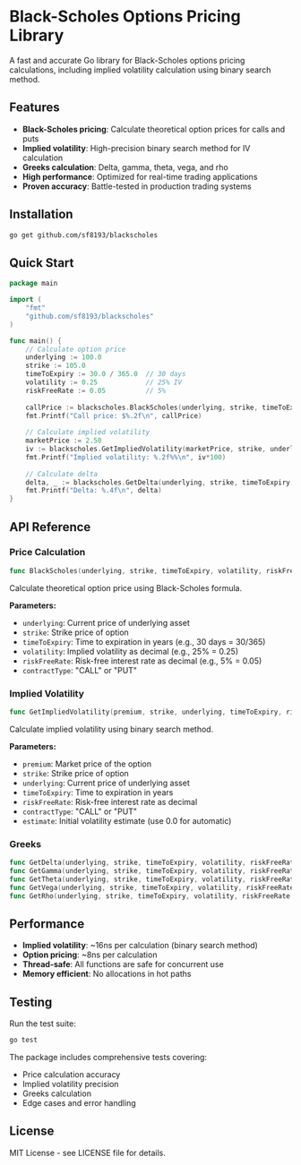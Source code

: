 # Black-Scholes Options Pricing Library

A fast and accurate Go library for Black-Scholes options pricing calculations, including implied volatility calculation using binary search method.

## Features

- **Black-Scholes pricing**: Calculate theoretical option prices for calls and puts
- **Implied volatility**: High-precision binary search method for IV calculation
- **Greeks calculation**: Delta, gamma, theta, vega, and rho
- **High performance**: Optimized for real-time trading applications
- **Proven accuracy**: Battle-tested in production trading systems

## Installation

```bash
go get github.com/sf8193/blackscholes
```

## Quick Start

```go
package main

import (
    "fmt"
    "github.com/sf8193/blackscholes"
)

func main() {
    // Calculate option price
    underlying := 100.0
    strike := 105.0
    timeToExpiry := 30.0 / 365.0  // 30 days
    volatility := 0.25            // 25% IV
    riskFreeRate := 0.05          // 5%
    
    callPrice := blackscholes.BlackScholes(underlying, strike, timeToExpiry, volatility, riskFreeRate, "CALL")
    fmt.Printf("Call price: $%.2f\n", callPrice)
    
    // Calculate implied volatility
    marketPrice := 2.50
    iv := blackscholes.GetImpliedVolatility(marketPrice, strike, underlying, timeToExpiry, riskFreeRate, "CALL", 0.2)
    fmt.Printf("Implied volatility: %.2f%%\n", iv*100)
    
    // Calculate delta
    delta, _ := blackscholes.GetDelta(underlying, strike, timeToExpiry, volatility, riskFreeRate, "CALL")
    fmt.Printf("Delta: %.4f\n", delta)
}
```

## API Reference

### Price Calculation

```go
func BlackScholes(underlying, strike, timeToExpiry, volatility, riskFreeRate float64, contractType string) float64
```

Calculate theoretical option price using Black-Scholes formula.

**Parameters:**
- `underlying`: Current price of underlying asset
- `strike`: Strike price of option
- `timeToExpiry`: Time to expiration in years (e.g., 30 days = 30/365)
- `volatility`: Implied volatility as decimal (e.g., 25% = 0.25)
- `riskFreeRate`: Risk-free interest rate as decimal (e.g., 5% = 0.05)
- `contractType`: "CALL" or "PUT"

### Implied Volatility

```go
func GetImpliedVolatility(premium, strike, underlying, timeToExpiry, riskFreeRate float64, contractType string, estimate float64) float64
```

Calculate implied volatility using binary search method.

**Parameters:**
- `premium`: Market price of the option
- `strike`: Strike price of option
- `underlying`: Current price of underlying asset
- `timeToExpiry`: Time to expiration in years
- `riskFreeRate`: Risk-free interest rate as decimal
- `contractType`: "CALL" or "PUT"
- `estimate`: Initial volatility estimate (use 0.0 for automatic)

### Greeks

```go
func GetDelta(underlying, strike, timeToExpiry, volatility, riskFreeRate float64, contractType string) (float64, error)
func GetGamma(underlying, strike, timeToExpiry, volatility, riskFreeRate float64) float64
func GetTheta(underlying, strike, timeToExpiry, volatility, riskFreeRate float64, contractType string) float64
func GetVega(underlying, strike, timeToExpiry, volatility, riskFreeRate float64) float64
func GetRho(underlying, strike, timeToExpiry, volatility, riskFreeRate float64, contractType string) float64
```

## Performance

- **Implied volatility**: ~16ns per calculation (binary search method)
- **Option pricing**: ~8ns per calculation
- **Thread-safe**: All functions are safe for concurrent use
- **Memory efficient**: No allocations in hot paths

## Testing

Run the test suite:

```bash
go test
```

The package includes comprehensive tests covering:
- Price calculation accuracy
- Implied volatility precision
- Greeks calculation
- Edge cases and error handling

## License

MIT License - see LICENSE file for details.
